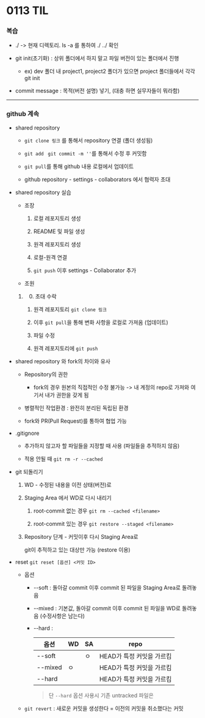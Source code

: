 # 0113 TIL

### 복습

- ./ -> 현재 디렉토리. ls -a 를 통하여 ./ ../ 확인

- git init(초기화) : 상위 폴더에서 하지 말고 파일 버전이 있는 폴더에서 진행
  
  - ex) dev 폴더 내 project1, project2 폴더가 있으면 project 폴더들에서 각각 git init

- commit message : 목적(버전 설명) 넣기,  (대충 하면 실무자들이 뭐라함)

---

### github 계속

- shared repository
  
  - `git clone 링크` 를 통해서 repository 연결 (폴더 생성됨)
  
  - `git add ` `git commit -m ''`를 통해서 수정 후 커밋함
  
  - `git pull`를 통해 github 내용 로컬에서 업데이트
  
  - github repository - settings - collaborators 에서 협력자 초대

- shared repository 실습
  
  - 조장
    
    1. 로컬 레포지토리 생성
    
    2. README 및 파일 생성
    
    3. 원격 레포지토리 생성
    
    4. 로컬-원격 연결
    
    5. `git push` 이후 settings - Collaborator 추가
  
  - 조원
  1.    0. 초대 수락            
     
     1. 원격 레포지토리 `git clone 링크`
     
     2. 이후 `git pull`을 통해 변화 사항을 로컬로 가져옴 (업데이트)
     
     3. 파일 수정
     
     4. 원격 레포지토리에 `git push`    

- shared repository 와 fork의 차이와 유사
  
  - Repository의 권한
    
    - fork의 경우 원본의 직접적인 수정 불가능 -> 내 계정의 repo로 가져와 여기서 내가 권한을 갖게 됨
  
  - 병렬적인 작업환경 : 완전히 분리된 독립된 환경
  
  - fork와 PR(Pull Request)를 통하여 협업 가능

- .gitignore
  
  - 추가하지 않고자 할 파일들을 지정할 때 사용 (파일들을 추적하지 않음)
  
  - 적용 안될 때 `git rm -r --cached`

- git 되돌리기
  
  1. WD - 수정된 내용을 이전 상태(버전)로
  
  2. Staging Area 에서 WD로 다시 내리기
     
     1. root-commit 없는 경우 `git rm --cached <filename>`
     
     2. root-commit 있는 경우 `git restore --staged <filename>`
  
  3. Repository 단계 - 커밋이후 다시 Staging Area로
     
     git이 추적하고 있는 대상만 가능 (restore 이용)

- reset `git reset [옵션] <커밋 ID>`
  
  - 옵션
    
    - --soft : 돌아갈 commit 이후 commit 된 파일을 Staging Area로 돌려놓음
    
    - --mixed : 기본값, 돌아갈 commit 이후 commit 된 파일을 WD로 돌려놓음
                      (수정사항은 남는다)
    
    - --hard : 
      
      | 옵션      | WD  | SA  | repo             |
      | ------- | --- | --- | ---------------- |
      | --soft  |     | ㅇ   | HEAD가 특정 커밋을 가르킴 |
      | --mixed | ㅇ   |     | HEAD가 특정 커밋을 가르킴 |
      | --hard  |     |     | HEAD가 특정 커밋을 가르킴 |
      
      > 
      > 단 `--hard` 옵션 사용시 기존 untracked 파일은
  
  - `git revert` : 새로운 커밋을 생성한다 = 이전의 커밋을 취소했다는 커밋



            
